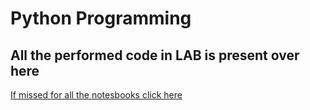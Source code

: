 # Python Programming
All the performed code in LAB is present over here
---
[If missed for all the notesbooks click here](https://drive.google.com/drive/folders/1Phh8kHxslMWad4NvPj6cKS7hNuyvQxC5?usp=sharing)
